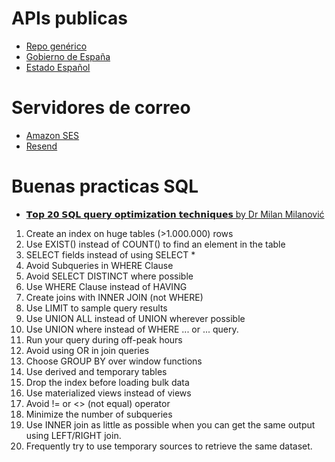 # APIs publicas
- [Repo genérico](https://github.com/public-apis/public-apis)
- [Gobierno de España](https://opendata.esri.es/)
- [Estado Español](https://datos.gob.es/es)

# Servidores de correo
- [Amazon SES](https://aws.amazon.com/es/ses/)
- [Resend](https://resend.com/)

# Buenas practicas SQL
- [𝗧𝗼𝗽 𝟮𝟬 𝗦𝗤𝗟 𝗾𝘂𝗲𝗿𝘆 𝗼𝗽𝘁𝗶𝗺𝗶𝘇𝗮𝘁𝗶𝗼𝗻 𝘁𝗲𝗰𝗵𝗻𝗶𝗾𝘂𝗲𝘀 by Dr Milan Milanović](https://twitter.com/milan_milanovic/status/1758831924380880968?s=12&t=D4rOQTwN9j2NygNchswAxA)
1. Create an index on huge tables (>1.000.000) rows
2. Use EXIST() instead of COUNT() to find an element in the table
3. SELECT fields instead of using SELECT *
4. Avoid Subqueries in WHERE Clause
5. Avoid SELECT DISTINCT where possible
6. Use WHERE Clause instead of HAVING
7. Create joins with INNER JOIN (not WHERE)
8. Use LIMIT to sample query results
9. Use UNION ALL instead of UNION wherever possible
10. Use UNION where instead of WHERE ... or ... query.
11. Run your query during off-peak hours
12. Avoid using OR in join queries
14. Choose GROUP BY over window functions
15. Use derived and temporary tables
16. Drop the index before loading bulk data
16. Use materialized views instead of views
17. Avoid != or <> (not equal) operator
18. Minimize the number of subqueries
19. Use INNER join as little as possible when you can get the same output using LEFT/RIGHT join.
20. Frequently try to use temporary sources to retrieve the same dataset.
